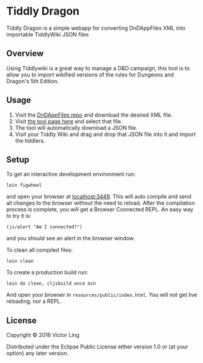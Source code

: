 # Tiddly Dragon

Tiddly Dragon is a simple webapp for converting DnDAppFiles XML into importable TiddlyWiki JSON files

## Overview

Using Tiddlywiki is a great way to manage a D&D campaign, this tool is to allow you to import wikified versions of the rules for Dungeons and Dragon's 5th Edition.

## Usage

1. Visit the [DnDAppFiles repo][appfiles] and download the desired XML file.
2. Visit [the tool page here][tool] and select that file.
3. The tool will automatically download a JSON file.
4. Visit your Tiddly Wiki and drag and drop that JSON file into it and import the tiddlers.

[appfiles]: (https://github.com/ceryliae/DnDAppFiles)
[tool]: (https://kasuko.github.io/tiddly-dragon/)

## Setup

To get an interactive development environment run:

    lein figwheel

and open your browser at [localhost:3449](http://localhost:3449/).
This will auto compile and send all changes to the browser without the
need to reload. After the compilation process is complete, you will
get a Browser Connected REPL. An easy way to try it is:

    (js/alert "Am I connected?")

and you should see an alert in the browser window.

To clean all compiled files:

    lein clean

To create a production build run:

    lein do clean, cljsbuild once min

And open your browser in `resources/public/index.html`. You will not
get live reloading, nor a REPL. 

## License

Copyright © 2016 Victor Ling

Distributed under the Eclipse Public License either version 1.0 or (at your option) any later version.
